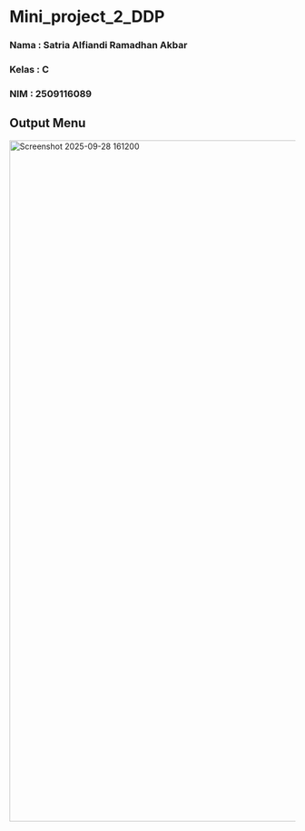 # Mini_project_2_DDP

### Nama : Satria Alfiandi Ramadhan Akbar  ###
### Kelas : C ###
### NIM : 2509116089 ###

<h2> Output Menu</h2>
<img width="1920" height="1200" alt="Screenshot 2025-09-28 161200" src="https://github.com/user-attachments/assets/24e703c5-510b-4b5f-8d25-d3efbeaf5f49" />
